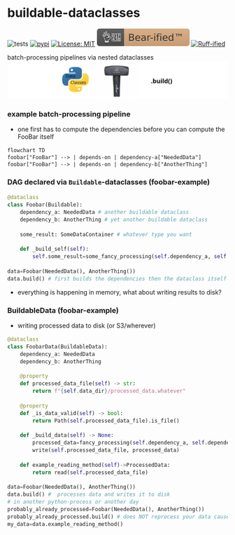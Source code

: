 # buildable-dataclasses
![tests](https://github.com/dertilo/buildable-dataclasses/actions/workflows/tests.yml/badge.svg)
[![pypi](https://img.shields.io/pypi/v/misc-python-utils.svg)](https://pypi.python.org/project/buildable-dataclasses)
[![License: MIT](https://img.shields.io/badge/License-MIT-green.svg)](https://opensource.org/licenses/MIT)
[![bear-ified](https://raw.githubusercontent.com/beartype/beartype-assets/main/badge/bear-ified.svg)](https://beartype.readthedocs.io)
[![Ruff-ified](https://img.shields.io/endpoint?url=https://raw.githubusercontent.com/astral-sh/ruff/main/assets/badge/v2.json)](https://github.com/dertilo/python-linters/blob/master/python_linters/ruff.toml)

batch-processing pipelines via nested dataclasses
![img.png](images/hammer.png)
### example batch-processing pipeline
- one first has to compute the dependencies before you can compute the FooBar itself
```mermaid
flowchart TD
foobar["FooBar"] --> | depends-on | dependency-a["NeededData"]
foobar["FooBar"] --> | depends-on | dependency-b["AnotherThing"]
```

### DAG declared via `Buildable`-dataclasses (foobar-example)
```python
@dataclass
class Foobar(Buildable):
    dependency_a: NeededData # another buildable dataclass
    dependency_b: AnotherThing # yet another buildable dataclass
    
    some_result: SomeDataContainer # whatever type you want

    def _build_self(self):
        self.some_result=some_fancy_processing(self.dependency_a, self.dependency_b)
    
data=Foobar(NeededData(), AnotherThing())
data.build() # first builds the dependencies then the dataclass itself (_build_self)
```
- everything is happening in memory, what about writing results to disk?

### BuildableData (foobar-example)
- writing processed data to disk (or S3/wherever)
```python
@dataclass
class FoobarData(BuildableData):
    dependency_a: NeededData
    dependency_b: AnotherThing

    @property
    def processed_data_file(self) -> str:
        return f"{self.data_dir}/processed_data.whatever"
    
    @property
    def _is_data_valid(self) -> bool:
        return Path(self.processed_data_file).is_file()

    def _build_data(self) -> None:
        processed_data=fancy_processing(self.dependency_a, self.dependency_b)
        write(self.processed_data_file, processed_data)
        
    def example_reading_method(self)->ProcessedData:
        return read(self.processed_data_file)

data=Foobar(NeededData(), AnotherThing())
data.build() #  processes data and writes it to disk
# in another python-process or another day
probably_already_processed=Foobar(NeededData(), AnotherThing())
probably_already_processed.build() # does NOT reprocess your data cause "is_data_valid" returns True
my_data=data.example_reading_method() 
```
